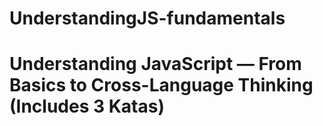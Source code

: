 # UnderstandingJS-fundamentals
# Understanding JavaScript — From Basics to Cross-Language Thinking (Includes 3 Katas)
